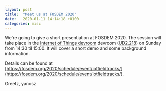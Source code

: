 ```yaml
---
layout: post
title:  "Meet us at FOSDEM 2020"
date:   2020-01-11 14:14:18 +0100
categories: misc
---
```


We're going to give a short presentiation at FOSDEM 2020.
The session will take place in the [Internet of Things devroom](https://fosdem.org/2020/schedule/track/internet_of_things/) devroom ([UD2.218](https://fosdem.org/2020/schedule/room/ud2218a/)) on Sunday from 14:30 til 15:00. It will cover a short demo and some background information.

Details can be found at [https://fosdem.org/2020/schedule/event/iotfieldtracks/](https://fosdem.org/2020/schedule/event/iotfieldtracks/).

Greetz, yanosz
